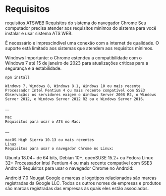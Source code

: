 # Requisitos

requisitos ATSWEB
Requisitos do sistema do navegador Chrome
Seu computador precisa atender aos requisitos mínimos do sistema para você instalar e usar sistema ATS WEB.

É necessário e imprescindível uma conexão com a internet de qualidade. O suporte está limitado aos sistemas que atendem aos requisitos mínimos.

Windows
Importante: o Chrome estendeu a compatibilidade com o Windows 7 até 15 de janeiro de 2023 para atualizações críticas para a segurança e a estabilidade.
```
npm install
```
```
Windows 7, Windows 8, Windows 8.1, Windows 10 ou mais recente
Processador Intel Pentium 4 ou mais recente compatível com SSE3
Observação: os servidores exigem o Windows Server 2008 R2, o Windows Server 2012, o Windows Server 2012 R2 ou o Windows Server 2016.
```
__
```
Mac
Requisitos para usar o ATS no Mac:
```
__
```
macOS High Sierra 10.13 ou mais recentes
Linux
Requisitos para usar o navegador Chrome no Linux:
```
Ubuntu 18.04+ de 64 bits, Debian 10+, openSUSE 15.2+ ou Fedora Linux 32+
Processador Intel Pentium 4 ou mais recente compatível com SSE3
Android
Requisitos para usar o navegador Chrome no Android:

Android 7.0 Nougat
Google e marcas e logotipos relacionados são marcas registradas da Google LLC. Todos os outros nomes de empresas e produtos são marcas registradas das empresas às quais eles estão associados.
